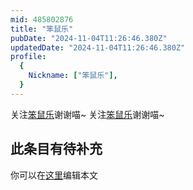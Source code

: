 ```yaml
---
mid: 485802876
title: "笨鼠乐"
pubDate: "2024-11-04T11:26:46.380Z"
updatedDate: "2024-11-04T11:26:46.380Z"
profile:
  {
    Nickname: ["笨鼠乐"],
  }
---
```


关注[笨鼠乐](https://space.bilibili.com/485802876)谢谢喵~ 关注[笨鼠乐](https://space.bilibili.com/485802876)谢谢喵~

## 此条目有待补充
你可以在[这里](https://github.com/Yuhanawa/VTuber.ICU/edit/master/src/content/v/笨鼠乐/index.md)编辑本文
